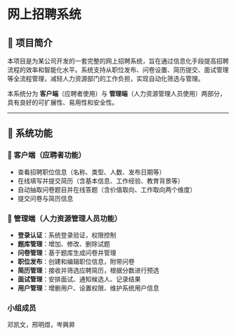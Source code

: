 # 网上招聘系统

## 📝 项目简介

本项目是为某公司开发的一套完整的网上招聘系统，旨在通过信息化手段提高招聘流程的效率和智能化水平。系统支持从职位发布、问卷设置、简历提交、面试管理等全流程管理，减轻人力资源部门的工作负担，实现自动化筛选与管理。

本系统分为 **客户端**（应聘者使用）与 **管理端**（人力资源管理人员使用）两部分，具有良好的可扩展性、易用性和安全性。

---

## 🚀 系统功能

### 👤 客户端（应聘者功能）

- 查看招聘职位信息（名称、类型、人数、发布日期等）
- 在线填写并提交简历（含基本信息、工作经验、教育背景等）
- 自动抽取问卷题目并在线答题（含价值取向、工作取向两个维度）
- 提交问卷与简历信息

### 🔧 管理端（人力资源管理人员功能）

- **登录认证**：系统登录验证，权限控制
- **题库管理**：增加、修改、删除试题
- **问卷管理**：基于题库生成问卷并管理
- **职位发布**：创建和编辑职位信息，附带问卷
- **简历管理**：接收并筛选应聘简历，根据分数进行预选
- **面试管理**：安排面试、通知候选人、记录结果
- **用户管理**：增删用户、设置权限、维护系统用户信息

### 小组成员
邓凯文，邢明煜，岑興昇